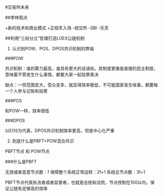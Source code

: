 #交易所未来

##李林观点

+新的技术和商业模式
+正规军入场
   -纽交所
   -SBI
   -乐天


##利用“三权分立”哲理打造LOEX公链机制

1. 认识到POW、POS、DPOS共识机制的弊端

###POW

共识机制：谁的算力最高，谁具有更大的话语权。其制度更像是直接的民主制度，意味着不管发生什么事情，都要大家一起投票表决

缺点：一但范围变大，受众变多，就显得效率极低，不可能国家发生啥事，都要每一个人参与记账和投票

###POS

和POW一样，效率很低

###DPOS

以EOS为代表，DPOS共识机制效率更高，但是中心化严重

2. 到底什么是PBFT+POW混合共识

PBFT节点 和 POW节点

###什么是PBFT

无效或者恶意节点数：f
保障整个系统正常运转：2f+1
系统总节点数：3f+1

PBFT节点代表执法者或者监督者，也就是总统和法院，节点控制在100以内，保证公链有足够高的效率

